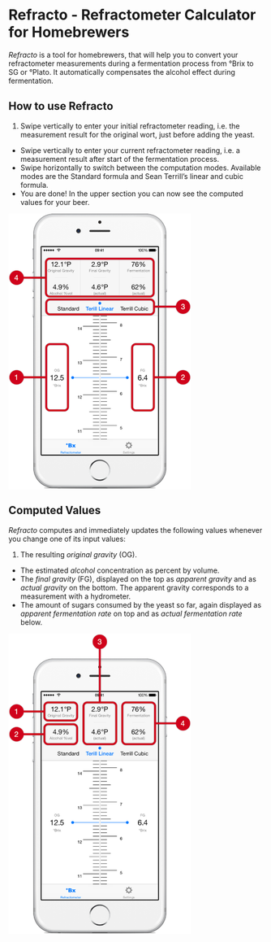 Refracto - Refractometer Calculator for Homebrewers
===================================================

*Refracto* is a tool for homebrewers, that will help you to convert your refractometer measurements during a fermentation process from °Brix to SG or °Plato. It automatically compensates the alcohol effect during fermentation.

## How to use Refracto

1. Swipe vertically to enter your initial refractometer reading, i.e. the measurement result for the original wort, just before adding the yeast.
- Swipe vertically to enter your current refractometer reading, i.e. a measurement result after start of the fermentation process.
- Swipe horizontally to switch between the computation modes. Available modes are the Standard formula and Sean Terrill’s linear and cubic formula.
- You are done! In the upper section you can now see the computed values for your beer.

<img src="./Images/Input.png" alt="How to use Refracto" align="center" width="360" />

## Computed Values

*Refracto* computes and immediately updates the following values whenever you change one of its input values:

1. The resulting *original gravity* (OG).
- The estimated *alcohol* concentration as percent by volume.
- The *final gravity* (FG), displayed on the top as *apparent gravity* and as *actual gravity* on the bottom. The apparent gravity corresponds to a measurement with a hydrometer.
- The amount of sugars consumed by the yeast so far, again displayed as *apparent fermentation rate* on top and as *actual fermentation rate* below.

<img src="./Images/Output.png" alt="Computed Values" align="center" width="360" />
